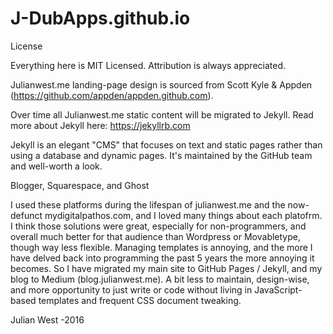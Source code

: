 # J-DubApps.github.io

License

Everything here is MIT Licensed. Attribution is always appreciated.  

Julianwest.me landing-page design is sourced from Scott Kyle & Appden (https://github.com/appden/appden.github.com).

Over time all Julianwest.me static content will be migrated to Jekyll.  Read more about Jekyll here: https://jekyllrb.com

Jekyll is an elegant "CMS" that focuses on text and static pages rather than using a database and dynamic pages.  It's maintained by the GitHub team and well-worth a look.

Blogger, Squarespace, and Ghost

I used these platforms during the lifespan of julianwest.me and the now-defunct mydigitalpathos.com, and I loved many things about each platofrm.  I think those solutions were great, especially for non-programmers, and overall much better for that audience than Wordpress or Movabletype, though way less flexible. Managing templates is annoying, and the more I have delved back into programming the past 5 years the more annoying it becomes.  So I have migrated my main site to GitHub Pages / Jekyll, and my blog to Medium (blog.julianwest.me).  A bit less to maintain, design-wise, and more opportunity to just write or code without living in JavaScript-based templates and frequent CSS document tweaking.

Julian West -2016
